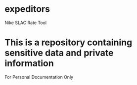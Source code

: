 # expeditors
Nike SLAC Rate Tool

# This is a repository containing sensitive data and private information
For Personal Documentation Only
